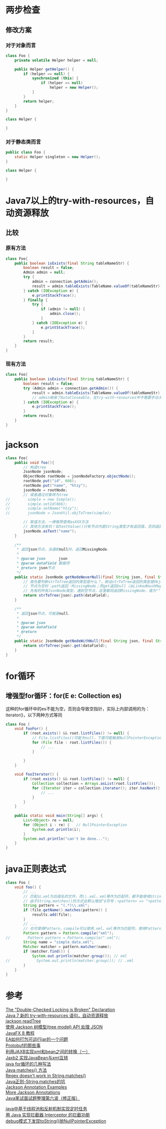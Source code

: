 # 两步检查
## 修改方案
### 对于对象而言
```java
class Foo {
    private volatile Helper helper = null;

    public Helper getHelper() {
        if (helper == null) {
            synchronized (this) {
                if (helper == null)
                    helper = new Helper();
            }
        }
        return helper;
    }
}

class Helper {

}
```

### 对于静态类而言
```java
public class Foo {
    static Helper singleton = new Helper();
}

class Helper {

}
```

# Java7以上的try-with-resources，自动资源释放
## 比较
### 原有方法
```java
class Foo{
    public boolean isExists(final String tableNameStr) {
        boolean result = false;
        Admin admin = null;
        try {
            admin = connection.getAdmin();
            result = admin.tableExists(TableName.valueOf(tableNameStr));
        } catch (IOException e) {
            e.printStackTrace();
        } finally {
            try {
                if (admin != null) {
                    admin.close();
                }
            } catch (IOException e) {
                e.printStackTrace();
            }
        }
        return result;
    }
}
```

### 现有方法
```java
class Foo{
    public boolean isExists(final String tableNameStr) {
        boolean result = false;
        try (Admin admin = connection.getAdmin()) {
            result = admin.tableExists(TableName.valueOf(tableNameStr));
            // admin继承了AutoCloseable，在try-with-resources中不需要手动关闭。
        } catch (IOException e) {
            e.printStackTrace();
        }
        return result;
    }
}
```

# jackson
```java
class Foo{
    public void foo(){
        // 构造tree
        JsonNode jsonNode;
        ObjectNode rootNode = jsonNodeFactory.objectNode();
        rootNode.put("id", 666);
        rootNode.put("name", "htzy");
        jsonNode = rootNode;
        // 或者通过对象转为tree
//        simple = new Simple();
//        simple.setId(666);
//        simple.setName("htzy");
//        jsonNode = JsonUtil.objToTree(simple);

        // 取值方法，一律推荐使用asXXX方法
        // 其他方法有坑！如textValue()只有节点内是String类型才有返回值，否则返回null
        jsonNode.asText("name");
    }  
    
    /**
     * 返回json节点，当遇到null时，返回MissingNode.
     *
     * @param json      json
     * @param dataField 数据项
     * @return json节点
     */
    public static JsonNode getNodeNeverNull(final String json, final String dataField) {
        // 首先要判断strToTree返回的类型是什么？，假设strToTree返回的类型是ObjectNode，
        // 节点为空时：path返回：MissingNode；而get返回null（从LinkedHashMap中获取）
        // 先有的所有JsonNode类型，遇到空节点，这里都将返回MissingNode，值为""
        return strToTree(json).path(dataField);
    }

    /**
     * 返回json节点，可能是null.
     *
     * @param json
     * @param dataField
     * @return
     */
    public static JsonNode getNodeWithNull(final String json, final String dataField) {
        return strToTree(json).get(dataField);
    }
}

```
# for循环
## 增强型for循环：for(E e: Collection<E> es)
这种的for循环中的es不能为空，否则会导致空指针，实际上内部调用的为：iterator()，以下两种方式等同
```java
class Foo {
    void fooFor() {
        if (root.exists() && root.listFiles() != null) {
            // File.listFiles()可能为null，下面可能触发NullPointerException，所以需要提前检查
            for (File file : root.listFiles()) {
                // ...
            }

        }
    }
    
    void fooIterator() {
        if (root.exists() && root.listFiles() != null) {
            Collection collection = Arrays.asList(root.listFiles());
            for (Iterator iter = collection.iterator(); iter.hasNext(); ) {
                // ...
            }
        }
    }
    
    public static void main(String[] args) {
        List<Object> re = null;
        for (Object i : re) {   // NullPointerException
            System.out.println(i);
        }
        System.out.println("can't be done...");
    }
}
```


# java正则表达式
```java
class Foo {
    void foo() {
        // ...
        // 匹配以.xml为后缀名的文件，而\\.xml，xml等作为匹配符，都不能使用String.matches()匹配成功
        // 由于String.matches()的方式会默认增加^$符号：<pattern> => ^<pattern>$，所以无法使用"xml"来匹配。
        String pattern = "(.*)\\.xml"; 
        if (file.getName().matches(pattern)) {
            results.add(file);
        }
        // ...
        // 也可使用Pattern，compile可以使用.xml、xml等作为匹配符，使用Pattern.matcher()匹配成功
        Pattern pattern = Pattern.compile("xml");
//        Pattern pattern = Pattern.compile(".xml");
        String name = "simple_data.xml";
        Matcher matcher = pattern.matcher(name);
        if (matcher.find()) {
            System.out.println(matcher.group()); // xml
//            System.out.println(matcher.group()); // .xml
        }
    }
}

```


# 参考
[The "Double-Checked Locking is Broken" Declaration](http://www.cs.umd.edu/~pugh/java/memoryModel/DoubleCheckedLocking.html)  
[Java 7 新的 try-with-resources 语句，自动资源释放](http://www.oschina.net/question/12_10706)  
[jackson readTree](https://www.cnblogs.com/yangy608/p/3939315.html)  
[使用 Jackson 树模型(tree model) API 处理 JSON](http://blog.csdn.net/gao1440156051/article/details/54091702)    
[JavaFX 8 教程](http://code.makery.ch/library/javafx-8-tutorial/zh-cn/part1/)  
[EA如何打包可运行jar的一个问题](http://bglmmz.iteye.com/blog/2058785)    
[Protobuf的那些事](http://blog.csdn.net/u013022222/article/details/50521835)  
[利用JAXB实现xml和bean之间的转换（一）](http://blog.csdn.net/lchinam/article/details/51785036)  
[Jaxb2 实现JavaBean与xml互转](http://blog.csdn.net/wugouzi/article/details/25044655/)  
[java for循环的几种写法](https://www.cnblogs.com/wangcp-2014/p/5379208.html)  
[Java matches() 方法](http://www.runoob.com/java/java-string-matches.html)  
[Regex doesn't work in String.matches()](https://stackoverflow.com/questions/8923398/regex-doesnt-work-in-string-matches)  
[Java正则-String.matches的坑](http://blog.csdn.net/qq_24505485/article/details/54799882)  
[Jackson Annotation Examples](http://www.baeldung.com/jackson-annotations)  
[More Jackson Annotations](http://www.baeldung.com/jackson-advanced-annotations)  
[Java笔试面试题整理第六波（修正版）](http://blog.csdn.net/shakespeare001/article/details/51330745)  

[java中基于线程池和反射机制实现定时任务](http://blog.csdn.net/5iasp/article/details/10949925)  
[用 Java 实现拦截器 Interceptor 的拦截功能](http://blog.csdn.net/qq_35246620/article/details/68484407)  
[debug模式下发现toString()抛NullPointerException](http://blog.csdn.net/lzjansing/article/details/50319817)  
